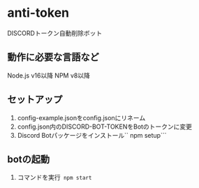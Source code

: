 # anti-token
DISCORDトークン自動削除ボット

## 動作に必要な言語など
Node.js v16以降
NPM v8以降

## セットアップ
1. config-example.jsonをconfig.jsonにリネーム
2. config.json内のDISCORD-BOT-TOKENをBotのトークンに変更
3. Discord Botパッケージをインストール``
   npm setup```

## botの起動
1. コマンドを実行```
npm start```  
